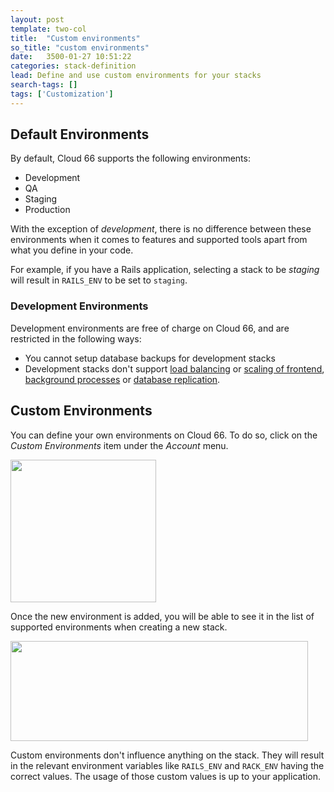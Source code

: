 ```yaml
---
layout: post
template: two-col
title:  "Custom environments"
so_title: "custom environments"
date:   3500-01-27 10:51:22
categories: stack-definition
lead: Define and use custom environments for your stacks
search-tags: []
tags: ['Customization']
---
```


## Default Environments

By default, Cloud 66 supports the following environments:

* Development
* QA
* Staging
* Production

With the exception of _development_, there is no difference between these environments when it comes to features and supported tools apart from what you define in your code.

For example, if you have a Rails application, selecting a stack to be _staging_ will result in `RAILS_ENV` to be set to `staging`.

### Development Environments

Development environments are free of charge on Cloud 66, and are restricted in the following ways:

* You cannot setup database backups for development stacks
* Development stacks don't support [load balancing](/add-ins/load-balancer.html) or [scaling of frontend](/stack-features/horizontal-scaling.html), [background processes](/stack-features/standalone-process-servers.html) or [database replication](/stack-features/database-replication.html).

## Custom Environments

You can define your own environments on Cloud 66. To do so, click on the _Custom Environments_ item under the _Account_ menu.

<img src="http://cdn.cloud66.com/images/help/custom_environment_menu_item.png" width="233" height="228"/>

Once the new environment is added, you will be able to see it in the list of supported environments when creating a new stack.

<img src="http://cdn.cloud66.com/images/help/custom_environment_dropdown.png" width="476" height="160">

Custom environments don't influence anything on the stack. They will result in the relevant environment variables like `RAILS_ENV` and `RACK_ENV` having the correct values. The usage of those custom values is up to your application.
